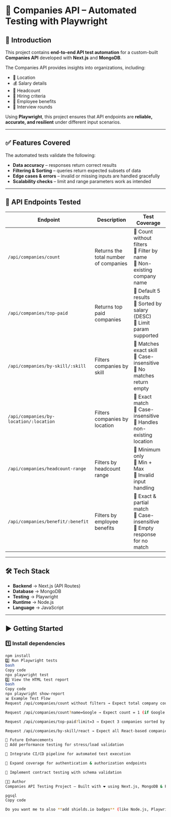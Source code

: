# 🚀 Companies API – Automated Testing with Playwright  

## 📌 Introduction  

This project contains **end-to-end API test automation** for a custom-built **Companies API** developed with **Next.js** and **MongoDB**.  

The Companies API provides insights into organizations, including:  

- 📍 Location  
- 💰 Salary details  
- 👥 Headcount  
- 🎯 Hiring criteria  
- 🎁 Employee benefits  
- 📝 Interview rounds  

Using **Playwright**, this project ensures that API endpoints are **reliable, accurate, and resilient** under different input scenarios.  

---

## ✅ Features Covered  

The automated tests validate the following:  

- **Data accuracy** – responses return correct results  
- **Filtering & Sorting** – queries return expected subsets of data  
- **Edge cases & errors** – invalid or missing inputs are handled gracefully  
- **Scalability checks** – limit and range parameters work as intended  

---

## 🔗 API Endpoints Tested  

| Endpoint | Description | Test Coverage |
|----------|-------------|---------------|
| `/api/companies/count` | Returns the total number of companies | 🔹 Count without filters <br> 🔹 Filter by name <br> 🔹 Non-existing company name |
| `/api/companies/top-paid` | Returns top paid companies | 🔹 Default 5 results <br> 🔹 Sorted by salary (DESC) <br> 🔹 Limit param supported |
| `/api/companies/by-skill/:skill` | Filters companies by skill | 🔹 Matches exact skill <br> 🔹 Case-insensitive <br> 🔹 No matches return empty |
| `/api/companies/by-location/:location` | Filters companies by location | 🔹 Exact match <br> 🔹 Case-insensitive <br> 🔹 Handles non-existing location |
| `/api/companies/headcount-range` | Filters by headcount range | 🔹 Minimum only <br> 🔹 Min + Max <br> 🔹 Invalid input handling |
| `/api/companies/benefit/:benefit` | Filters by employee benefits | 🔹 Exact & partial match <br> 🔹 Case-insensitive <br> 🔹 Empty response for no match |

---

## 🛠️ Tech Stack  

- **Backend** → Next.js (API Routes)  
- **Database** → MongoDB  
- **Testing** → Playwright  
- **Runtime** → Node.js  
- **Language** → JavaScript  

---

## ▶️ Getting Started  

### 1️⃣ Install dependencies  
```bash
npm install
2️⃣ Run Playwright tests
bash
Copy code
npx playwright test
3️⃣ View the HTML test report
bash
Copy code
npx playwright show-report
📊 Example Test Flow
Request /api/companies/count without filters → Expect total company count

Request /api/companies/count?name=Google → Expect count = 1 (if Google exists)

Request /api/companies/top-paid?limit=3 → Expect 3 companies sorted by salary DESC

Request /api/companies/by-skill/react → Expect all React-based companies

📌 Future Enhancements
🔹 Add performance testing for stress/load validation

🔹 Integrate CI/CD pipeline for automated test execution

🔹 Expand coverage for authentication & authorization endpoints

🔹 Implement contract testing with schema validation

👨‍💻 Author
Companies API Testing Project – Built with ❤️ using Next.js, MongoDB & Playwright.

pgsql
Copy code

Do you want me to also **add shields.io badges** (like Node.js, Playwright, MongoDB, License) at the top of the `README
